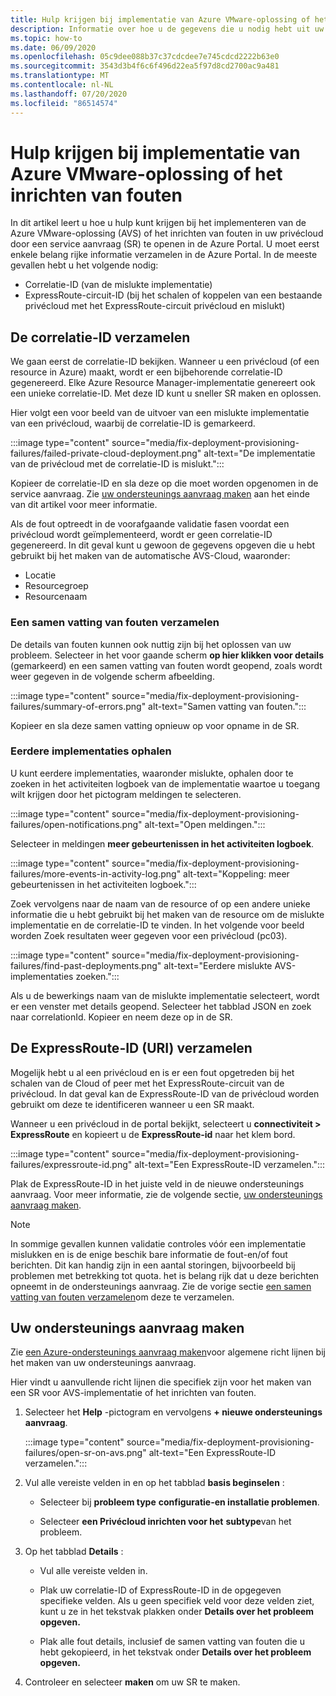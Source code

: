```yaml
---
title: Hulp krijgen bij implementatie van Azure VMware-oplossing of het inrichten van fouten
description: Informatie over hoe u de gegevens die u nodig hebt uit uw Azure VMware-oplossing (AVS)-privécloud kunt ophalen om een service aanvraag voor AVS-implementatie of inrichtings fouten te maken.
ms.topic: how-to
ms.date: 06/09/2020
ms.openlocfilehash: 05c9dee088b37c37cdcdee7e745cdcd2222b63e0
ms.sourcegitcommit: 3543d3b4f6c6f496d22ea5f97d8cd2700ac9a481
ms.translationtype: MT
ms.contentlocale: nl-NL
ms.lasthandoff: 07/20/2020
ms.locfileid: "86514574"
---
```

# <a name="get-help-with-azure-vmware-solution-deployment-or-provisioning-failures"></a>Hulp krijgen bij implementatie van Azure VMware-oplossing of het inrichten van fouten

In dit artikel leert u hoe u hulp kunt krijgen bij het implementeren van de Azure VMware-oplossing (AVS) of het inrichten van fouten in uw privécloud door een service aanvraag (SR) te openen in de Azure Portal. U moet eerst enkele belang rijke informatie verzamelen in de Azure Portal. In de meeste gevallen hebt u het volgende nodig:

- Correlatie-ID (van de mislukte implementatie)
- ExpressRoute-circuit-ID (bij het schalen of koppelen van een bestaande privécloud met het ExpressRoute-circuit privécloud en mislukt)

## <a name="collect-the-correlation-id"></a>De correlatie-ID verzamelen
 
We gaan eerst de correlatie-ID bekijken. Wanneer u een privécloud (of een resource in Azure) maakt, wordt er een bijbehorende correlatie-ID gegenereerd. Elke Azure Resource Manager-implementatie genereert ook een unieke correlatie-ID. Met deze ID kunt u sneller SR maken en oplossen. 
 
Hier volgt een voor beeld van de uitvoer van een mislukte implementatie van een privécloud, waarbij de correlatie-ID is gemarkeerd.

:::image type="content" source="media/fix-deployment-provisioning-failures/failed-private-cloud-deployment.png" alt-text="De implementatie van de privécloud met de correlatie-ID is mislukt.":::

Kopieer de correlatie-ID en sla deze op die moet worden opgenomen in de service aanvraag. Zie [uw ondersteunings aanvraag maken](#create-your-support-request) aan het einde van dit artikel voor meer informatie.

Als de fout optreedt in de voorafgaande validatie fasen voordat een privécloud wordt geïmplementeerd, wordt er geen correlatie-ID gegenereerd. In dit geval kunt u gewoon de gegevens opgeven die u hebt gebruikt bij het maken van de automatische AVS-Cloud, waaronder:

- Locatie
- Resourcegroep
- Resourcenaam
 
### <a name="collect-a-summary-of-errors"></a>Een samen vatting van fouten verzamelen

De details van fouten kunnen ook nuttig zijn bij het oplossen van uw probleem. Selecteer in het voor gaande scherm **op hier klikken voor details** (gemarkeerd) en een samen vatting van fouten wordt geopend, zoals wordt weer gegeven in de volgende scherm afbeelding.
 
 :::image type="content" source="media/fix-deployment-provisioning-failures/summary-of-errors.png" alt-text="Samen vatting van fouten.":::

Kopieer en sla deze samen vatting opnieuw op voor opname in de SR.
 
### <a name="retrieve-past-deployments"></a>Eerdere implementaties ophalen

U kunt eerdere implementaties, waaronder mislukte, ophalen door te zoeken in het activiteiten logboek van de implementatie waartoe u toegang wilt krijgen door het pictogram meldingen te selecteren.

:::image type="content" source="media/fix-deployment-provisioning-failures/open-notifications.png" alt-text="Open meldingen.":::

Selecteer in meldingen **meer gebeurtenissen in het activiteiten logboek**.

:::image type="content" source="media/fix-deployment-provisioning-failures/more-events-in-activity-log.png" alt-text="Koppeling: meer gebeurtenissen in het activiteiten logboek.":::

Zoek vervolgens naar de naam van de resource of op een andere unieke informatie die u hebt gebruikt bij het maken van de resource om de mislukte implementatie en de correlatie-ID te vinden. In het volgende voor beeld worden Zoek resultaten weer gegeven voor een privécloud (pc03).
 
:::image type="content" source="media/fix-deployment-provisioning-failures/find-past-deployments.png" alt-text="Eerdere mislukte AVS-implementaties zoeken.":::
 
Als u de bewerkings naam van de mislukte implementatie selecteert, wordt er een venster met details geopend. Selecteer het tabblad JSON en zoek naar correlationId. Kopieer en neem deze op in de SR. 
 
## <a name="collect-the-expressroute-id-uri"></a>De ExpressRoute-ID (URI) verzamelen
 
Mogelijk hebt u al een privécloud en is er een fout opgetreden bij het schalen van de Cloud of peer met het ExpressRoute-circuit van de privécloud. In dat geval kan de ExpressRoute-ID van de privécloud worden gebruikt om deze te identificeren wanneer u een SR maakt.

Wanneer u een privécloud in de portal bekijkt, selecteert u **connectiviteit > ExpressRoute** en kopieert u de **ExpressRoute-id** naar het klem bord.
 
:::image type="content" source="media/fix-deployment-provisioning-failures/expressroute-id.png" alt-text="Een ExpressRoute-ID verzamelen."::: 
 
Plak de ExpressRoute-ID in het juiste veld in de nieuwe ondersteunings aanvraag. Voor meer informatie, zie de volgende sectie, [uw ondersteunings aanvraag maken](#create-your-support-request).
 
> [!NOTE]
> In sommige gevallen kunnen validatie controles vóór een implementatie mislukken en is de enige beschik bare informatie de fout-en/of fout berichten. Dit kan handig zijn in een aantal storingen, bijvoorbeeld bij problemen met betrekking tot quota. het is belang rijk dat u deze berichten opneemt in de ondersteunings aanvraag. Zie de vorige sectie [een samen vatting van fouten verzamelen](#collect-a-summary-of-errors)om deze te verzamelen.

## <a name="create-your-support-request"></a>Uw ondersteunings aanvraag maken

Zie [een Azure-ondersteunings aanvraag maken](../azure-portal/supportability/how-to-create-azure-support-request.md)voor algemene richt lijnen bij het maken van uw ondersteunings aanvraag. 

Hier vindt u aanvullende richt lijnen die specifiek zijn voor het maken van een SR voor AVS-implementatie of het inrichten van fouten.

1. Selecteer het **Help** -pictogram en vervolgens **+ nieuwe ondersteunings aanvraag**.

    :::image type="content" source="media/fix-deployment-provisioning-failures/open-sr-on-avs.png" alt-text="Een ExpressRoute-ID verzamelen.":::

2. Vul alle vereiste velden in en op het tabblad **basis beginselen** :

    - Selecteer bij **probleem type** **configuratie-en installatie problemen**.

    - Selecteer **een Privécloud inrichten voor het** **subtype**van het probleem.

3. Op het tabblad **Details** :

    - Vul alle vereiste velden in.

    - Plak uw correlatie-ID of ExpressRoute-ID in de opgegeven specifieke velden. Als u geen specifiek veld voor deze velden ziet, kunt u ze in het tekstvak plakken onder **Details over het probleem opgeven.**

    - Plak alle fout details, inclusief de samen vatting van fouten die u hebt gekopieerd, in het tekstvak onder **Details over het probleem opgeven.**

4. Controleer en selecteer **maken** om uw SR te maken.
